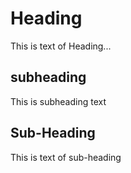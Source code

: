 # Heading

This is text of Heading...

## subheading

This is subheading text
## Sub-Heading
This is text of sub-heading
